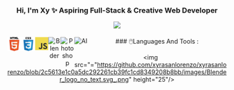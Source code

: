 <h3 align="center">Hi, I'm Xy ✨ Aspiring Full-Stack & Creative Web Developer</h3>

<div align="center">
   <img width="400" src="https://github-readme-stats.vercel.app/api?username=xyrasanlorenzo&theme=tokyonight&show_icons=true&hide_border=true&count_private=true" />
</div><br>

<div align="center">
### 🖱️Languages And Tools :

<img align="left" alt="HTML5" width="32px" src="https://raw.githubusercontent.com/github/explore/80688e429a7d4ef2fca1e82350fe8e3517d3494d/topics/html/html.png" />
<img align="left" alt="CSS3" width="32px" src="https://raw.githubusercontent.com/github/explore/80688e429a7d4ef2fca1e82350fe8e3517d3494d/topics/css/css.png" />
<img align="left" alt="JS" width="30px" src="https://raw.githubusercontent.com/github/explore/80688e429a7d4ef2fca1e82350fe8e3517d3494d/topics/javascript/javascript.png" />
<img align="left" alt="Blender" width="28px" src="https://github.com/xyrasanlorenzo/xyrasanlorenzo/blob/2c5613e1c0a5dc292261cb39fc1cd8349208b8bb/images/Blender_logo_no_text.svg_.png" />
<img align="left" alt="Photoshop" width="32px" src="https://github.com/xyrasanlorenzo/xyrasanlorenzo/blob/2c5613e1c0a5dc292261cb39fc1cd8349208b8bb/images/photoshop-logo-0.png" />
<img align="left" alt="AI" width="30px" src="https://github.com/xyrasanlorenzo/xyrasanlorenzo/blob/ef86fa03c36df020744c92c771880b6af78731a9/images/illustrator_logo.png" />

<img src="="https://github.com/xyrasanlorenzo/xyrasanlorenzo/blob/2c5613e1c0a5dc292261cb39fc1cd8349208b8bb/images/Blender_logo_no_text.svg_.png" height="25"/>
</div>





